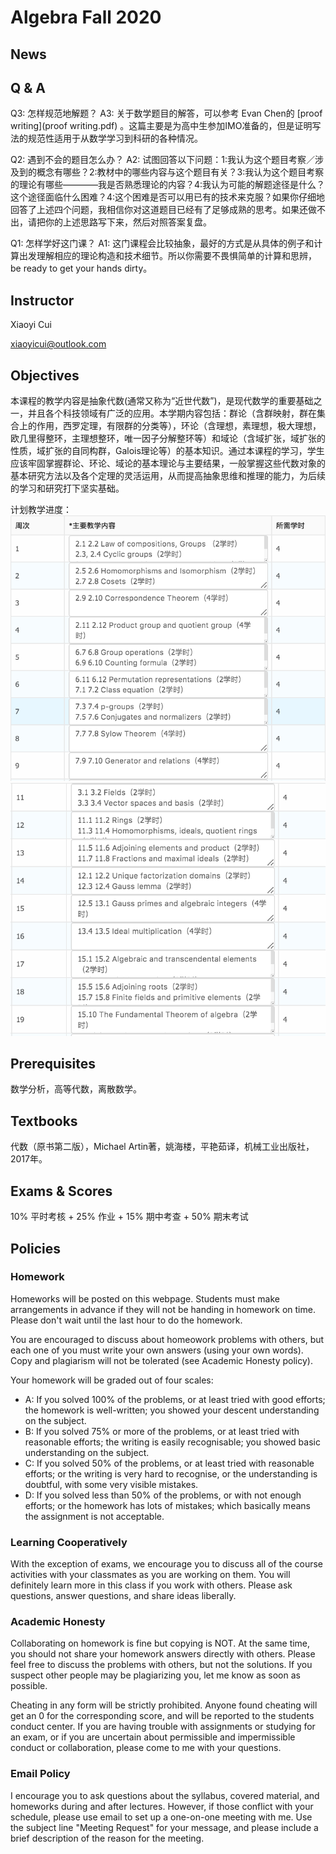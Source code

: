 # Algebra Fall 2020

## News

## Q & A

Q3: 怎样规范地解题？
A3: 关于数学题目的解答，可以参考 Evan Chen的 [proof writing](proof writing.pdf) 。这篇主要是为高中生参加IMO准备的，但是证明写法的规范性适用于从数学学习到科研的各种情况。

Q2: 遇到不会的题目怎么办？
A2: 试图回答以下问题：1:我认为这个题目考察／涉及到的概念有哪些？2:教材中的哪些内容与这个题目有关？3:我认为这个题目考察的理论有哪些————我是否熟悉理论的内容？4:我认为可能的解题途径是什么？这个途径面临什么困难？4:这个困难是否可以用已有的技术来克服？如果你仔细地回答了上述四个问题，我相信你对这道题目已经有了足够成熟的思考。如果还做不出，请把你的上述思路写下来，然后对照答案复盘。

Q1: 怎样学好这门课？
A1: 这门课程会比较抽象，最好的方式是从具体的例子和计算出发理解相应的理论构造和技术细节。所以你需要不畏惧简单的计算和思辨，be ready to get your hands dirty。

## Instructor

Xiaoyi Cui

xiaoyicui@outlook.com

## Objectives

本课程的教学内容是抽象代数(通常又称为“近世代数”)，是现代数学的重要基础之一，并且各个科技领域有广泛的应用。本学期内容包括：群论（含群映射，群在集合上的作用，西罗定理，有限群的分类等），环论（含理想，素理想，极大理想，欧几里得整环，主理想整环，唯一因子分解整环等）和域论（含域扩张，域扩张的性质，域扩张的自同构群，Galois理论等）的基本知识。通过本课程的学习，学生应该牢固掌握群论、环论、域论的基本理论与主要结果，一般掌握这些代数对象的基本研究方法以及各个定理的灵活运用，从而提高抽象思维和推理的能力，为后续的学习和研究打下坚实基础。

计划教学进度：
![第1-9周](/1-9.png)
![第11-19周](/11-19.png)


## Prerequisites

数学分析，高等代数，离散数学。

## Textbooks

代数（原书第二版），Michael Artin著，姚海楼，平艳茹译，机械工业出版社，2017年。

## Exams & Scores

10% 平时考核 + 25% 作业 + 15% 期中考查 + 50% 期末考试

## Policies

### Homework

Homeworks will be posted on this webpage. Students must make arrangements in advance if they will not be handing in homework on time. Please don't wait until the last hour to do the homework.

You are encouraged to discuss about homeowork problems with others, but each one of you must write your own answers (using your own words). Copy and plagiarism will not be tolerated (see Academic Honesty policy).

Your homework will be graded out of four scales:

+ A: If you solved 100% of the problems, or at least tried with good efforts; the homework is well-written; you showed your descent understanding on the subject. 
+ B: If you solved 75% or more of the problems, or at least tried with reasonable efforts; the writing is easily recognisable; you showed basic understanding on the subject. 
+ C: If you solved 50% of the problems, or at least tried with reasonable efforts; or the writing is very hard to recognise, or the understanding is doubtful, with some very visible mistakes. 
+ D: If you solved less than 50% of the problems, or with not enough efforts; or the homework has lots of mistakes; which basically means the assignment is not acceptable. 

### Learning Cooperatively

With the exception of exams, we encourage you to discuss all of the course activities with your classmates as you are working on them. You will definitely learn more in this class if you work with others. Please ask questions, answer questions, and share ideas liberally.

### Academic Honesty

Collaborating on homework is fine but copying is NOT. At the same time, you should not share your homework answers directly with others. Please feel free to discuss the problems with others, but not the solutions. If you suspect other people may be plagiarizing you, let me know as soon as possible. 

Cheating in any form will be strictly prohibited. Anyone found cheating will get an 0 for the corresponding score, and will be reported to the students conduct center. If you are having trouble with assignments or studying for an exam, or if you are uncertain about permissible and impermissible conduct or collaboration, please come to me with your questions.

### Email Policy

I encourage you to ask questions about the syllabus, covered material, and homeworks during and after lectures. However, if those conflict with your schedule, please use email to set up a one-on-one meeting with me. Use the subject line "Meeting Request" for your message, and please include a brief description of the reason for the meeting.
